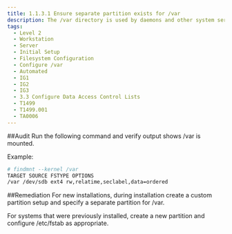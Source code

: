 ```yaml
---
title: 1.1.3.1 Ensure separate partition exists for /var
description: The /var directory is used by daemons and other system services to temporarily store dynamic data. Some directories created by these processes may be world-writable.
tags:
  - Level 2
  - Workstation
  - Server
  - Initial Setup
  - Filesystem Configuration
  - Configure /var
  - Automated
  - IG1
  - IG2
  - IG3
  - 3.3 Configure Data Access Control Lists
  - T1499
  - T1499.001
  - TA0006
---
```


##Audit
Run the following command and verify output shows /var is mounted.

Example:
```bash
# findmnt --kernel /var
TARGET SOURCE FSTYPE OPTIONS
/var /dev/sdb ext4 rw,relatime,seclabel,data=ordered
```

##Remediation
For new installations, during installation create a custom partition setup and specify a separate partition for /var.

For systems that were previously installed, create a new partition and configure /etc/fstab as appropriate.
